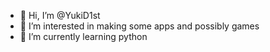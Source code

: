 - 👋 Hi, I’m @YukiD1st
- 👀 I’m interested in making some apps and possibly games
- 🌱 I’m currently learning python

<!---
YukiD1st/YukiD1st is a ✨ special ✨ repository because its `README.md` (this file) appears on your GitHub profile.
You can click the Preview link to take a look at your changes.
--->
